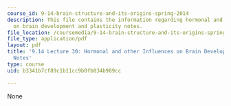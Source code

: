 ```yaml
---
course_id: 9-14-brain-structure-and-its-origins-spring-2014
description: This file contains the information regarding hormonal and other influences
  on brain development and plasticity notes.
file_location: /coursemedia/9-14-brain-structure-and-its-origins-spring-2014/b3341b7cf89c1b11cc9b0fb034b989cc_MIT9_14S14_Lecture30.pdf
file_type: application/pdf
layout: pdf
title: '9.14 Lecture 30: Hormonal and other Influences on Brain Development and Plasticity
  Notes'
type: course
uid: b3341b7cf89c1b11cc9b0fb034b989cc

---
```

None